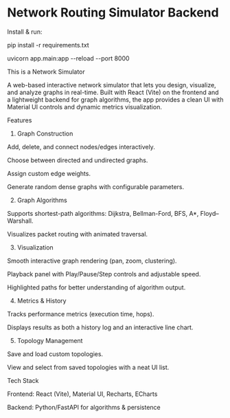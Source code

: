# Network Routing Simulator Backend

Install & run:

pip install -r requirements.txt

uvicorn app.main:app --reload --port 8000


This is a Network Simulator

A web-based interactive network simulator that lets you design, visualize, and analyze graphs in real-time. Built with React (Vite) on the frontend and a lightweight backend for graph algorithms, the app provides a clean UI with Material UI controls and dynamic metrics visualization.

Features

1. Graph Construction

Add, delete, and connect nodes/edges interactively.

Choose between directed and undirected graphs.

Assign custom edge weights.

Generate random dense graphs with configurable parameters.

2. Graph Algorithms

Supports shortest-path algorithms: Dijkstra, Bellman-Ford, BFS, A*, Floyd–Warshall.

Visualizes packet routing with animated traversal.

3. Visualization

Smooth interactive graph rendering (pan, zoom, clustering).

Playback panel with Play/Pause/Step controls and adjustable speed.

Highlighted paths for better understanding of algorithm output.

4. Metrics & History

Tracks performance metrics (execution time, hops).

Displays results as both a history log and an interactive line chart.

5. Topology Management

Save and load custom topologies.

View and select from saved topologies with a neat UI list.

Tech Stack

Frontend: React (Vite), Material UI, Recharts, ECharts

Backend: Python/FastAPI for algorithms & persistence
